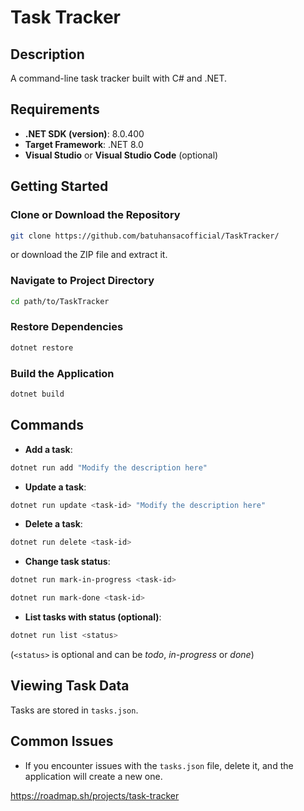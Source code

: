 # Task Tracker

## Description
A command-line task tracker built with C# and .NET.

## Requirements
- **.NET SDK (version)**: 8.0.400
- **Target Framework**: .NET 8.0 
- **Visual Studio** or **Visual Studio Code** (optional)

## Getting Started

### Clone or Download the Repository
```bash
git clone https://github.com/batuhansacofficial/TaskTracker/
```
or download the ZIP file and extract it.

### Navigate to Project Directory
```bash
cd path/to/TaskTracker
```

### Restore Dependencies
```bash
dotnet restore
```

### Build the Application
```bash
dotnet build
```

## Commands
- **Add a task**:
```bash
dotnet run add "Modify the description here"
```
- **Update a task**:
```bash
dotnet run update <task-id> "Modify the description here"
```
- **Delete a task**:
```bash
dotnet run delete <task-id>
```
- **Change task status**:
```bash
dotnet run mark-in-progress <task-id>
```
```bash
dotnet run mark-done <task-id>
```
- **List tasks with status (optional)**: 
```bash
dotnet run list <status>
```
(`<status>` is optional and can be *todo*, *in-progress* or *done*)

## Viewing Task Data
Tasks are stored in `tasks.json`.

## Common Issues
- If you encounter issues with the `tasks.json` file, delete it, and the application will create a new one.

https://roadmap.sh/projects/task-tracker
